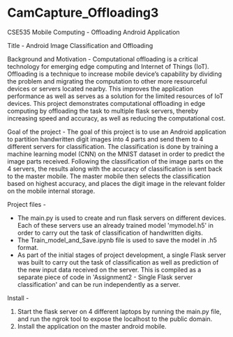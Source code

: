 # CamCapture_Offloading3
CSE535 Mobile Computing - Offloading Android Application

Title - Android Image Classification and
Offloading

Background and Motivation - Computational offloading is a critical technology
for emerging edge computing and Internet of
Things (IoT). Offloading is a technique to increase
mobile device’s capability by dividing the problem
and migrating the computation to other more
resourceful devices or servers located nearby. This
improves the application performance as well as
serves as a solution for the limited resources of IoT
devices. This project demonstrates computational
offloading in edge computing by offloading the task
to multiple flask servers, thereby increasing speed and
accuracy, as well as reducing the computational cost.

Goal of the project - The goal of this project is to use an Android application to
partition handwritten digit images into 4 parts and send them to 4 different servers for
classification. The classification is done by training a machine learning model (CNN) on the
MNIST dataset in order to predict the image parts received. Following the classification of the image parts on the 4 servers, the results
along with the accuracy of classification is sent back to the master mobile. The master
mobile then selects the classification based on highest accuracy, and places the digit image
in the relevant folder on the mobile internal storage.

Project files -
- The main.py is used to create and run flask servers on different devices. Each of these servers use an already trained model 'mymodel.h5' in order to carry out the task of classification of handwritten digits.
- The Train_model_and_Save.ipynb file is used to save the model in .h5 format.
- As part of the initial stages of project development, a single Flask server was built to carry out the task of classification as well as prediction of the new input data received on the server. This is compiled as a separate piece of code in 'Assignment2 - Single Flask server classification' and can be run independently as a server.

Install - 
1. Start the flask server on 4 different laptops by running the main.py file, and run the
ngrok tool to expose the localhost to the public domain.
2. Install the application on the master android mobile.

